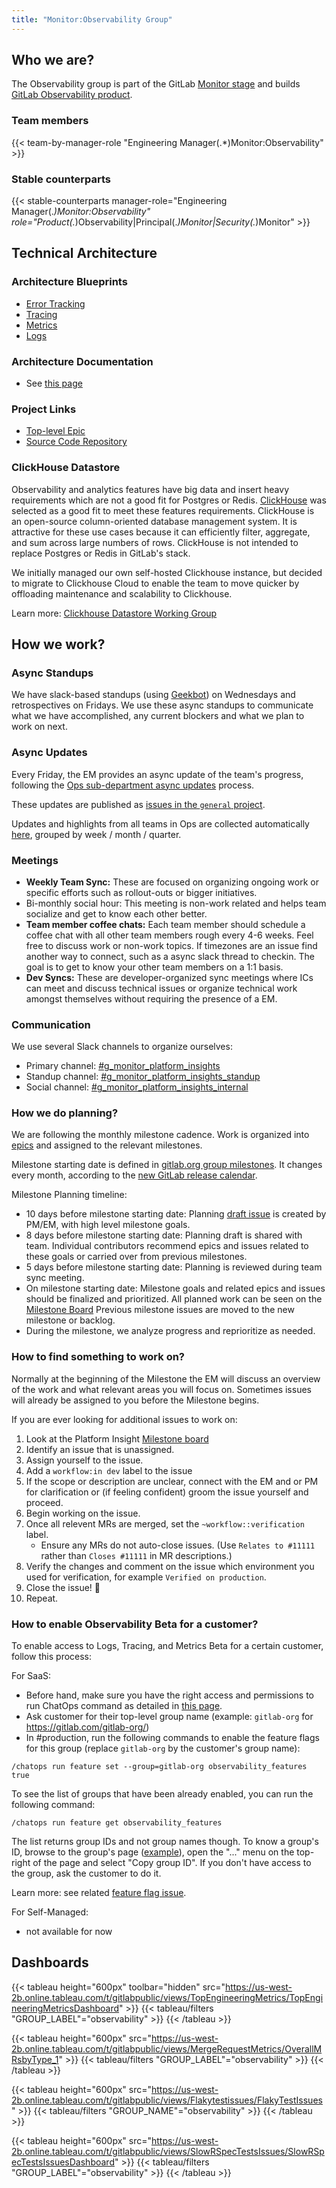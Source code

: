 ```yaml
---
title: "Monitor:Observability Group"
---
```


## Who we are?

The Observability group is part of the GitLab [Monitor stage](/handbook/engineering/development/ops/monitor/) and builds [GitLab Observability product](https://about.gitlab.com/direction/monitor/observability/).

### Team members

{{< team-by-manager-role "Engineering Manager(.*)Monitor:Observability" >}}

### Stable counterparts

{{< stable-counterparts manager-role="Engineering Manager(.*)Monitor:Observability" role="Product(.*)Observability|Principal(.*)Monitor|Security(.*)Monitor" >}}

## Technical Architecture

### Architecture Blueprints

* [Error Tracking](https://gitlab.com/gitlab-org/opstrace/opstrace/-/blob/main/docs/architecture/error-tracking.md)
* [Tracing](https://docs.gitlab.com/ee/architecture/blueprints/observability_tracing/)
* [Metrics](https://docs.gitlab.com/ee/architecture/blueprints/observability_metrics/)
* [Logs](https://docs.gitlab.com/ee/architecture/blueprints/observability_logging/)

### Architecture Documentation

* See [this page](https://gitlab.com/gitlab-org/opstrace/opstrace/-/tree/main/docs/architecture)

### Project Links

* [Top-level Epic](https://gitlab.com/groups/gitlab-org/opstrace/-/epics/92)
* [Source Code Repository](https://gitlab.com/gitlab-org/opstrace/opstrace)

### ClickHouse Datastore

Observability and analytics features have big data and insert heavy requirements which are not a good fit for Postgres or Redis. [ClickHouse](https://github.com/ClickHouse/ClickHouse) was selected as a good fit to meet these features requirements. ClickHouse is an open-source column-oriented database management system. It is attractive for these use cases because it can efficiently filter, aggregate, and sum across large numbers of rows. ClickHouse is not intended to replace Postgres or Redis in GitLab's stack.

We initially managed our own self-hosted Clickhouse instance, but decided to migrate to Clickhouse Cloud to enable the team to move quicker by offloading maintenance and scalability to Clickhouse.

Learn more: [Clickhouse Datastore Working Group](/handbook/company/working-groups/clickhouse-datastore/)

## How we work?

### Async Standups

We have slack-based standups (using [Geekbot](https://geekbot.com/)) on Wednesdays and retrospectives on Fridays. We use these async standups to communicate what we have accomplished, any current blockers and what we plan to work on next.

### Async Updates

Every Friday, the EM provides an async update of the team's progress, following the [Ops sub-department async updates](/handbook/engineering/development/ops/#async-updates-no-status-in-meetings) process.

These updates are published as [issues in the `general` project](https://gitlab.com/gitlab-org/opstrace/general/-/issues/?sort=created_date&state=all&label_name%5B%5D=OpsSection%3A%3AWeekly-Update&first_page_size=100).

Updates and highlights from all teams in Ops are collected automatically [here](https://gitlab.com/gitlab-com/ops-sub-department/ops-status-updates/-/issues/?sort=created_date&state=opened&first_page_size=20), grouped by week / month / quarter.

### Meetings

* **Weekly Team Sync:** These are focused on organizing ongoing work or specific efforts such as rollout-outs or bigger initiatives.
* Bi-monthly social hour: This meeting is non-work related and helps team socialize and get to know each other better.
* **Team member coffee chats:** Each team member should schedule a coffee chat with all other team members rough every 4-6 weeks. Feel free to discuss work or non-work topics. If timezones are an issue find another way to connect, such as a async slack thread to checkin. The goal is to get to know your other team members on a 1:1 basis.
* **Dev Syncs:** These are developer-organized sync meetings where ICs can meet and discuss technical issues or organize technical work amongst themselves without requiring the presence of a EM.

### Communication

We use several Slack channels to organize ourselves:

* Primary channel: [#g_monitor_platform_insights](https://gitlab.enterprise.slack.com/archives/C02Q93U8J07)
* Standup channel: [#g_monitor_platform_insights_standup](https://gitlab.enterprise.slack.com/archives/C02VAHG10HW)
* Social channel: [#g_monitor_platform_insights_internal](https://gitlab.enterprise.slack.com/archives/C02QLQUB0JZ)

### How we do planning?

We are following the monthly milestone cadence. Work is organized into [epics](https://gitlab.com/groups/gitlab-org/opstrace/-/epics/92 "Observability Group - FY25 HQ") and assigned to the relevant milestones.

Milestone starting date is defined in [gitlab.org group milestones](https://gitlab.com/groups/gitlab-org/-/milestones?search_title=17.0&state=&sort=). It changes every month, according to the [new GitLab release calendar](https://about.gitlab.com/blog/2023/09/18/gitlab-release-date-change/).

Milestone Planning timeline:

* 10 days before milestone starting date: Planning [draft issue](https://gitlab.com/groups/gitlab-org/opstrace/-/epics/80) is created by PM/EM, with high level milestone goals.
* 8 days before milestone starting date: Planning draft is shared with team. Individual contributors recommend epics and issues related to these goals or carried over from previous milestones.
* 5 days before milestone starting date: Planning is reviewed during team sync meeting.
* On milestone starting date: Milestone goals and related epics and issues should be finalized and prioritized. All planned work can be seen on the [Milestone Board](https://gitlab.com/groups/gitlab-org/-/boards/7850744) Previous milestone issues are moved to the new milestone or backlog.
* During the milestone, we analyze progress and reprioritize as needed.

### How to find something to work on?

Normally at the beginning of the Milestone the EM will discuss an overview of the work and what relevant areas you will focus on. Sometimes issues will already be assigned to you before the Milestone begins.

If you are ever looking for additional issues to work on:

1. Look at the Platform Insight [Milestone board](https://gitlab.com/groups/gitlab-org/-/boards/7850744)
1. Identify an issue that is unassigned.
1. Assign yourself to the issue.
1. Add a `workflow:in dev` label to the issue
1. If the scope or description are unclear, connect with the EM and or PM for clarification or (if feeling confident) groom the issue yourself and proceed.
1. Begin working on the issue.
1. Once all relevent MRs are merged, set the `~workflow::verification` label.
    * Ensure any MRs do not auto-close issues. (Use `Relates to #11111` rather than `Closes #11111` in MR descriptions.)
1. Verify the changes and comment on the issue which environment you used for verification, for example `Verified on production`.
1. Close the issue! 🎉
1. Repeat.

### How to enable Observability Beta for a customer?

To enable access to Logs, Tracing, and Metrics Beta for a certain customer, follow this process:

For SaaS:

* Before hand, make sure you have the right access and permissions to run ChatOps command as detailed in [this page](https://docs.gitlab.com/ee/development/chatops_on_gitlabcom.html#requesting-access).
* Ask customer for their top-level group name (example: `gitlab-org` for https://gitlab.com/gitlab-org/)
* In #production, run the following commands to enable the feature flags for this group (replace `gitlab-org` by the customer's group name):

```text
/chatops run feature set --group=gitlab-org observability_features true
```

To see the list of groups that have been already enabled, you can run the following command:

```text
/chatops run feature get observability_features
```

The list returns group IDs and not group names though. To know a group's ID, browse to the group's page ([example](https://gitlab.com/gitlab-org/)), open the "..." menu on the top-right of the page and select "Copy group ID". If you don't have access to the group, ask the customer to do it.

Learn more: see related [feature flag issue](https://gitlab.com/gitlab-org/opstrace/opstrace/-/issues/2444).

For Self-Managed:

* not available for now

## Dashboards

{{< tableau height="600px" toolbar="hidden" src="https://us-west-2b.online.tableau.com/t/gitlabpublic/views/TopEngineeringMetrics/TopEngineeringMetricsDashboard" >}}
  {{< tableau/filters "GROUP_LABEL"="observability" >}}
{{< /tableau >}}

{{< tableau height="600px" src="https://us-west-2b.online.tableau.com/t/gitlabpublic/views/MergeRequestMetrics/OverallMRsbyType_1" >}}
  {{< tableau/filters "GROUP_LABEL"="observability" >}}
{{< /tableau >}}

{{< tableau height="600px" src="https://us-west-2b.online.tableau.com/t/gitlabpublic/views/Flakytestissues/FlakyTestIssues" >}}
  {{< tableau/filters "GROUP_NAME"="observability" >}}
{{< /tableau >}}

{{< tableau height="600px" src="https://us-west-2b.online.tableau.com/t/gitlabpublic/views/SlowRSpecTestsIssues/SlowRSpecTestsIssuesDashboard" >}}
  {{< tableau/filters "GROUP_LABEL"="observability" >}}
{{< /tableau >}}
